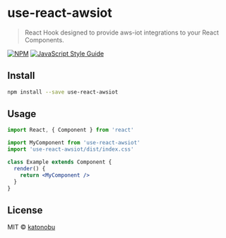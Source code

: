 # use-react-awsiot

> React Hook designed to provide aws-iot integrations to your React Components.

[![NPM](https://img.shields.io/npm/v/use-react-awsiot.svg)](https://www.npmjs.com/package/use-react-awsiot) [![JavaScript Style Guide](https://img.shields.io/badge/code_style-standard-brightgreen.svg)](https://standardjs.com)

## Install

```bash
npm install --save use-react-awsiot
```

## Usage

```jsx
import React, { Component } from 'react'

import MyComponent from 'use-react-awsiot'
import 'use-react-awsiot/dist/index.css'

class Example extends Component {
  render() {
    return <MyComponent />
  }
}
```

## License

MIT © [katonobu](https://github.com/katonobu)
